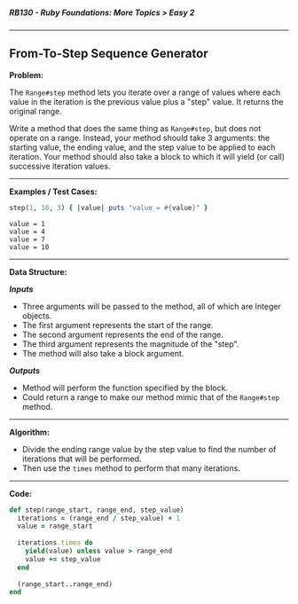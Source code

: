 ##### RB130 - Ruby Foundations: More Topics > Easy 2

---

## From-To-Step Sequence Generator

**Problem:**  

The `Range#step` method lets you iterate over a range of values where each value in the iteration is the previous value plus a "step" value. It returns the original range.  

Write a method that does the same thing as `Range#step`, but does not operate on a range. Instead, your method should take 3 arguments: the starting value, the ending value, and the step value to be applied to each iteration. Your method should also take a block to which it will yield (or call) successive iteration values.  

---

**Examples / Test Cases:**  

```ruby
step(1, 10, 3) { |value| puts "value = #{value}" }
```

```
value = 1
value = 4
value = 7
value = 10
```

---

**Data Structure:**  

**_Inputs_**

* Three arguments will be passed to the method, all of which are Integer objects.
* The first argument represents the start of the range.
* The second argument represents the end of the range.
* The third argument represents the magnitude of the "step".
* The method will also take a block argument.

**_Outputs_**

* Method will perform the function specified by the block.
* Could return a range to make our method mimic that of the `Range#step` method.

---

**Algorithm:**

* Divide the ending range value by the step value to find the number of iterations that will be performed.
* Then use the `times` method to perform that many iterations.

---

**Code:**  

```ruby
def step(range_start, range_end, step_value)
  iterations = (range_end / step_value) + 1
  value = range_start
  
  iterations.times do 
    yield(value) unless value > range_end
    value += step_value
  end
  
  (range_start..range_end)
end
```

